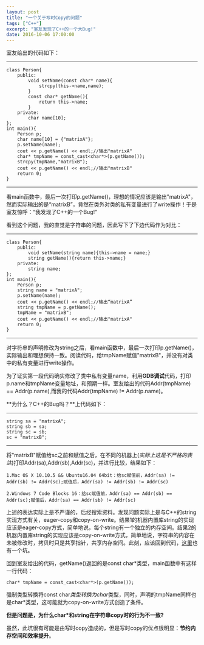 ```yaml
---
layout: post
title: "一个关于写时Copy的问题"
tags: ["C++"]
excerpt: "室友发现了C++的一个大Bug!"
date: 2016-10-06 17:00:00
---
```


室友给出的代码如下：

***
    class Person{
        public:
            void setName(const char* name){
                strcpy(this->name,name);
            }
            const char* getName(){
                return this->name;
            }
        private:
            char name[10];
    };
    int main(){
        Person p;
        char name[10] = {"matrixA"};
        p.setName(name);
        cout << p.getName() << endl;//输出"matrixA"
        char* tmpName = const_cast<char*>(p.getName());
        strcpy(tmpName,"matrixB");
        cout << p.getName() << endl;//输出"matrixB"
        return 0;
    }

***
看main函数中，最后一次打印p.getName()，理想的情况应该是输出"matrixA"，然而实际输出的是“matrixB”，竟然在类外对类的私有变量进行了write操作！于是室友惊呼：“我发现了C++的一个Bug!”

看到这个问题，我的直觉是字符串的问题，因此写下了下边代码作为对比：

***
    class Person{
        public:
            void setName(string name){this->name = name;}
            string getName(){return this->name;}
        private:
            string name;
    };
    int main(){
        Person p;
        string name = "matrixA";
        p.setName(name);
        cout << p.getName() << endl;//输出“matrixA”
        string tmpName = p.getName();
        tmpName = "matrixB";
        cout << p.getName() << endl;//输出"matrixA"
        return 0;
    }

***

对字符串的声明修改为string之后，看main函数中，最后一次打印p.getName()，实际输出和理想保持一致。阅读代码，给tmpName赋值"matrixB"，并没有对类中的私有变量进行write操作。

为了证实第一段代码确实修改了类中私有变量name，利用**GDB调试**代码，打印p.name和tmpName变量地址，和预期一样。室友给出的代码Addr(tmpName) == Addr(p.name),而我的代码Addr(tmpName) != Addr(p.name)。

**为什么？C++的Bug吗？**上代码如下：

***
    string sa = "matrixA";
    string sb = sa;
    string sc = sb;
    sc = "matrixB";

***

将"matrixB"赋值给sc之前和赋值之后，在不同的机器上(_实际上这是不严格的表达_)打印Addr(sa),Addr(sb),Addr(sc)，并进行比较，结果如下：

    1.Mac OS X 10.10.5 && Ubuntu16.04 64bit：给sc赋值前，Addr(sa) != Addr(sb) != Addr(sc);赋值后，Addr(sa) != Addr(sb) != Addr(sc)

    2.Windows 7 Code Blocks 16：给sc赋值前，Addr(sa) == Addr(sb) == Addr(sc);赋值后，Addr(sa) == Addr(sb) != Addr(sc)

上述的表达实际上是不严谨的，后经搜索资料。发现问题实际上是与C++的string实现方式有关，eager-copy和copy-on-write。结果1的机器内置库string的实现应该是eager-copy方式，简单地说，每个string有一个独立的内存空间。结果2的机器内置库string的实现应该是copy-on-write方式，简单地说，字符串的内容在未被修改时，拷贝时只是共享指针，共享内存空间。此刻，应该回到代码，[这里](http://yanyiwu.com/work/2016/01/30/copy-on-write-stl.html)也有一个坑。

回到室友给出的代码，getName()返回的是const char*类型，main函数中有这样一行代码：

    char* tmpName = const_cast<char*>(p.getName());

强制类型转换将const char*类型转换为char*类型，同时，声明的tmpName同样也是char*类型，这可能就为copy-on-write方式创造了条件。

**但是问题是，为什么char*和string在字符串copy时的行为不一致?**

虽然，此坑很有可能是由写时copy造成的，但是写时copy的优点很明显：**节约内存空间和效率提升**。







